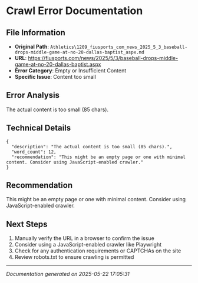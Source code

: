 # Crawl Error Documentation

## File Information
- **Original Path**: `Athletics\1209_fiusports_com_news_2025_5_3_baseball-drops-middle-game-at-no-20-dallas-baptist_aspx.md`
- **URL**: https://fiusports.com/news/2025/5/3/baseball-drops-middle-game-at-no-20-dallas-baptist.aspx
- **Error Category**: Empty or Insufficient Content
- **Specific Issue**: Content too small

## Error Analysis
The actual content is too small (85 chars).

## Technical Details
```
{
  "description": "The actual content is too small (85 chars).",
  "word_count": 12,
  "recommendation": "This might be an empty page or one with minimal content. Consider using JavaScript-enabled crawler."
}
```

## Recommendation
This might be an empty page or one with minimal content. Consider using JavaScript-enabled crawler.

## Next Steps
1. Manually verify the URL in a browser to confirm the issue
2. Consider using a JavaScript-enabled crawler like Playwright
3. Check for any authentication requirements or CAPTCHAs on the site
4. Review robots.txt to ensure crawling is permitted

---
*Documentation generated on 2025-05-22 17:05:31*
